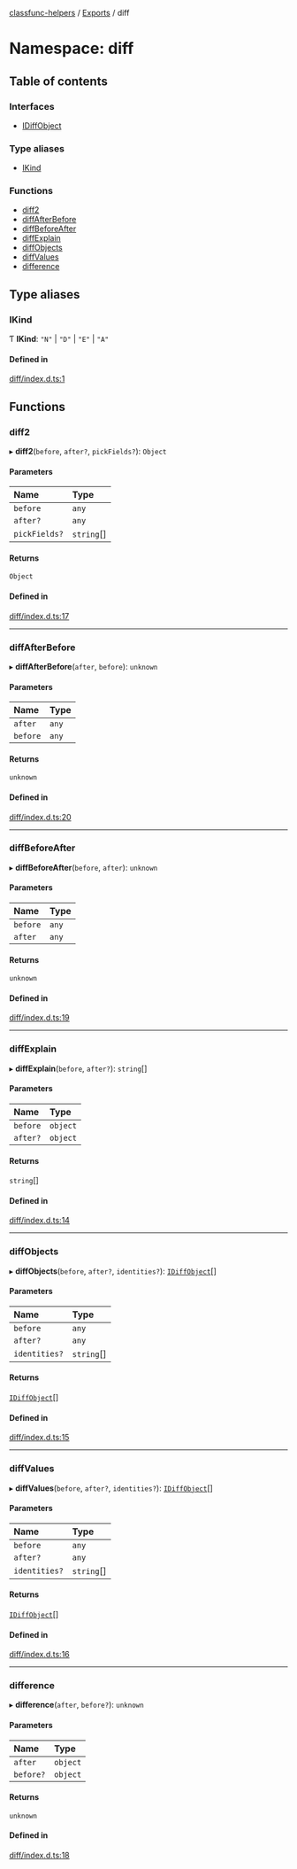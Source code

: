 [classfunc-helpers](../README.md) / [Exports](../modules.md) / diff

# Namespace: diff

## Table of contents

### Interfaces

- [IDiffObject](../interfaces/diff.IDiffObject.md)

### Type aliases

- [IKind](diff.md#ikind)

### Functions

- [diff2](diff.md#diff2)
- [diffAfterBefore](diff.md#diffafterbefore)
- [diffBeforeAfter](diff.md#diffbeforeafter)
- [diffExplain](diff.md#diffexplain)
- [diffObjects](diff.md#diffobjects)
- [diffValues](diff.md#diffvalues)
- [difference](diff.md#difference)

## Type aliases

### IKind

Ƭ **IKind**: ``"N"`` \| ``"D"`` \| ``"E"`` \| ``"A"``

#### Defined in

[diff/index.d.ts:1](https://github.com/ClassFunc/classfunc-helpers/blob/4ea5fb6/diff/index.d.ts#L1)

## Functions

### diff2

▸ **diff2**(`before`, `after?`, `pickFields?`): `Object`

#### Parameters

| Name | Type |
| :------ | :------ |
| `before` | `any` |
| `after?` | `any` |
| `pickFields?` | `string`[] |

#### Returns

`Object`

#### Defined in

[diff/index.d.ts:17](https://github.com/ClassFunc/classfunc-helpers/blob/4ea5fb6/diff/index.d.ts#L17)

___

### diffAfterBefore

▸ **diffAfterBefore**(`after`, `before`): `unknown`

#### Parameters

| Name | Type |
| :------ | :------ |
| `after` | `any` |
| `before` | `any` |

#### Returns

`unknown`

#### Defined in

[diff/index.d.ts:20](https://github.com/ClassFunc/classfunc-helpers/blob/4ea5fb6/diff/index.d.ts#L20)

___

### diffBeforeAfter

▸ **diffBeforeAfter**(`before`, `after`): `unknown`

#### Parameters

| Name | Type |
| :------ | :------ |
| `before` | `any` |
| `after` | `any` |

#### Returns

`unknown`

#### Defined in

[diff/index.d.ts:19](https://github.com/ClassFunc/classfunc-helpers/blob/4ea5fb6/diff/index.d.ts#L19)

___

### diffExplain

▸ **diffExplain**(`before`, `after?`): `string`[]

#### Parameters

| Name | Type |
| :------ | :------ |
| `before` | `object` |
| `after?` | `object` |

#### Returns

`string`[]

#### Defined in

[diff/index.d.ts:14](https://github.com/ClassFunc/classfunc-helpers/blob/4ea5fb6/diff/index.d.ts#L14)

___

### diffObjects

▸ **diffObjects**(`before`, `after?`, `identities?`): [`IDiffObject`](../interfaces/diff.IDiffObject.md)[]

#### Parameters

| Name | Type |
| :------ | :------ |
| `before` | `any` |
| `after?` | `any` |
| `identities?` | `string`[] |

#### Returns

[`IDiffObject`](../interfaces/diff.IDiffObject.md)[]

#### Defined in

[diff/index.d.ts:15](https://github.com/ClassFunc/classfunc-helpers/blob/4ea5fb6/diff/index.d.ts#L15)

___

### diffValues

▸ **diffValues**(`before`, `after?`, `identities?`): [`IDiffObject`](../interfaces/diff.IDiffObject.md)[]

#### Parameters

| Name | Type |
| :------ | :------ |
| `before` | `any` |
| `after?` | `any` |
| `identities?` | `string`[] |

#### Returns

[`IDiffObject`](../interfaces/diff.IDiffObject.md)[]

#### Defined in

[diff/index.d.ts:16](https://github.com/ClassFunc/classfunc-helpers/blob/4ea5fb6/diff/index.d.ts#L16)

___

### difference

▸ **difference**(`after`, `before?`): `unknown`

#### Parameters

| Name | Type |
| :------ | :------ |
| `after` | `object` |
| `before?` | `object` |

#### Returns

`unknown`

#### Defined in

[diff/index.d.ts:18](https://github.com/ClassFunc/classfunc-helpers/blob/4ea5fb6/diff/index.d.ts#L18)

